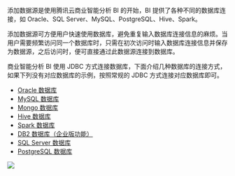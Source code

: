 添加数据源是使用腾讯云商业智能分析 BI 的开始，BI 提供了各种不同的数据库连接，如 Oracle、SQL Server、MySQL、PostgreSQL、Hive、Spark。

添加数据源可方便用户快速使用数据库，避免重复输入数据库连接信息的麻烦。当用户需要频繁访问同一个数据库时，只需在初次访问时输入数据库连接信息并保存为数据源，之后访问时，便可直接通过此数据源连接到数据库。

商业智能分析 BI 使用 JDBC 方式连接数据库，下面介绍几种数据库的连接方式，如果下列没有对应数据库的示例，按照常规的 JDBC 方式连接对应数据库即可。
- [Oracle 数据库](https://cloud.tencent.com/document/product/590/19563)
- [MySQL 数据库](https://cloud.tencent.com/document/product/590/19562)
- [Mongo 数据库](https://cloud.tencent.com/document/product/590/19561)
- [Hive 数据库](https://cloud.tencent.com/document/product/590/19560)
- [Spark 数据库](https://cloud.tencent.com/document/product/590/19564)
- [DB2 数据库（企业版功能）](https://cloud.tencent.com/document/product/590/47550)
- [SQL Server 数据库](https://cloud.tencent.com/document/product/590/47551)
- [PostgreSQL 数据库](https://cloud.tencent.com/document/product/590/47552)

![](https://main.qcloudimg.com/raw/d89a149afcdb05b9448e918e913e49f6.png)
